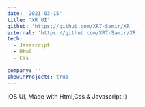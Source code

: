 ```yaml
---
date: '2021-03-15'
title: 'XR UI'
github: 'https://github.com/XR7-Samir/XR'
external: 'https://github.com/XR7-Samir/XR'
tech:
  - Javascript
  - Html
  - Css

company: ''
showInProjects: true
---
```


IOS UI, Made with Html,Css & Javascript :)
